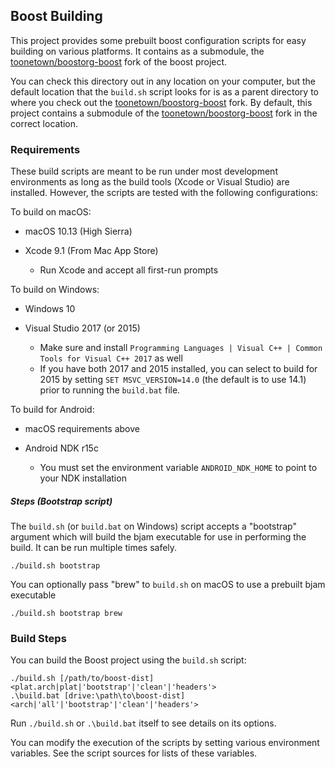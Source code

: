 ## Boost Building ##

This project provides some prebuilt boost configuration scripts for easy building on various platforms.  It contains as a submodule, the [toonetown/boostorg-boost][boostorg-boost] fork of the boost project.  

You can check this directory out in any location on your computer, but the default location that the `build.sh` script looks for is as a parent directory to where you check out the [toonetown/boostorg-boost][boostorg-boost] fork.  By default, this project contains a submodule of the [toonetown/boostorg-boost][boostorg-boost] fork in the correct location.

[boostorg-boost]: https://github.com/toonetown/boostorg-boost

### Requirements ###

These build scripts are meant to be run under most development environments as long as the build tools (Xcode or Visual Studio) are installed.  However, the scripts are tested with the following configurations:

To build on macOS:

 * macOS 10.13 (High Sierra)
 
 * Xcode 9.1 (From Mac App Store)
     * Run Xcode and accept all first-run prompts

To build on Windows:

 * Windows 10
 
 * Visual Studio 2017 (or 2015)
     * Make sure and install `Programming Languages | Visual C++ | Common Tools for Visual C++ 2017` as well
     * If you have both 2017 and 2015 installed, you can select to build for 2015 by setting `SET MSVC_VERSION=14.0` (the default is to use 14.1) prior to running the `build.bat` file.

To build for Android:

 * macOS requirements above
 
 * Android NDK r15c
     * You must set the environment variable `ANDROID_NDK_HOME` to point to your NDK installation


##### Steps (Bootstrap script) #####

The `build.sh` (or `build.bat` on Windows) script accepts a "bootstrap" argument which will build the bjam executable for use in performing the build.  It can be run multiple times safely.

    ./build.sh bootstrap

You can optionally pass "brew" to `build.sh` on macOS to use a prebuilt bjam executable

    ./build.sh bootstrap brew


### Build Steps ###

You can build the Boost project using the `build.sh` script:

    ./build.sh [/path/to/boost-dist] <plat.arch|plat|'bootstrap'|'clean'|'headers'>
    .\build.bat [drive:\path\to\boost-dist] <arch|'all'|'bootstrap'|'clean'|'headers'>

Run `./build.sh` or `.\build.bat` itself to see details on its options.

You can modify the execution of the scripts by setting various environment variables.  See the script sources for lists of these variables.
